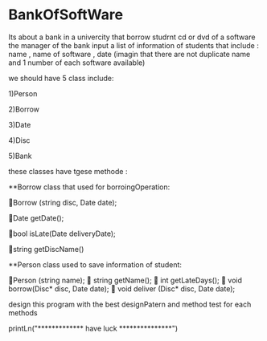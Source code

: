 # BankOfSoftWare
Its about a bank in a univercity that borrow studrnt cd or dvd of a software
the manager of the bank input a list of information of students that include : name , name of software , date
(imagin that there are not duplicate name and 1 number of each software available)


we should have 5 class include:

1)Person

2)Borrow

3)Date

4)Disc

5)Bank




these classes have tgese methode :

**Borrow class that used for borroingOperation:

Borrow (string disc, Date date);

Date getDate();

bool isLate(Date deliveryDate);

string getDiscName()


**Person class used to save information of student:

Person (string name);
 string getName();
 int getLateDays();
 void borrow(Disc* disc, Date date);
 void deliver (Disc* disc, Date date);  



design this program with the best designPatern and method test for each methods

printLn("************* have luck ***************")
